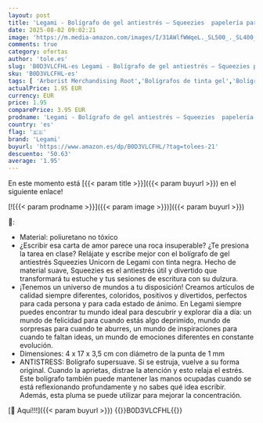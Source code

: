 ```yaml
---
layout: post
title: 'Legami - Bolígrafo de gel antiestrés – Squeezies  papelería para escribir  relajarse  concentrarse  bolígrafo antiestrés  súper suave  tinta negra  punta de 1 mm de diámetro  tema de unicornio'
date: 2025-08-02 09:02:21
image: 'https://m.media-amazon.com/images/I/31AWlfWWqeL._SL500_._SL400_.jpg'
comments: true
category: ofertas
author: 'tole.es'
slug: 'B0D3VLCFHL-es Legami - Bolígrafo de gel antiestrés – Squeezies papelería...'
sku: 'B0D3VLCFHL-es'
tags: [ 'Arborist Merchandising Root','Bolígrafos de tinta gel','Bolígrafos y recambios','Bolígrafos, lápices y útiles de escritura','Oficina y papelería','Self Service','Special Features Stores','Top Brands Office Selection','Top Brands Office Stationary','bolígrafo','ea2646c3-be00-45fe-8702-34c4f95305c9_0','ea2646c3-be00-45fe-8702-34c4f95305c9_4301','legami','🇪🇸', ]
actualPrice: 1.95 EUR
currency: EUR
price: 1.95
comparePrice: 3.95 EUR
prodname: 'Legami - Bolígrafo de gel antiestrés – Squeezies  papelería para escribir  relajarse  concentrarse  bolígrafo antiestrés  súper suave  tinta negra  punta de 1 mm de diámetro  tema de unicornio'
country: 'es'
flag: '🇪🇸'
brand: 'Legami'
buyurl: 'https://www.amazon.es/dp/B0D3VLCFHL/?tag=tolees-21'
descuento: '50.63'
average: '1.95'
---
```


En este momento está [{{< param title >}}]({{< param buyurl >}}) en el siguiente enlace!

[![{{< param prodname >}}]({{< param image >}})]({{< param buyurl >}})

🔎:

- Material: poliuretano no tóxico
- ¿Escribir esa carta de amor parece una roca insuperable? ¿Te presiona la tarea en clase? Relájate y escribe mejor con el bolígrafo de gel antiestrés Squeezies Unicorn de Legami con tinta negra. Hecho de material suave, Squeezies es el antiestrés útil y divertido que transformará tu estuche y tus sesiones de escritura con su dulzura.
- ¡Tenemos un universo de mundos a tu disposición! Creamos artículos de calidad siempre diferentes, coloridos, positivos y divertidos, perfectos para cada persona y para cada estado de ánimo. En Legami siempre puedes encontrar tu mundo ideal para descubrir y explorar día a día: un mundo de felicidad para cuando estás algo deprimido, mundo de sorpresas para cuando te aburres, un mundo de inspiraciones para cuando te faltan ideas, un mundo de emociones diferentes en constante evolución.
- Dimensiones: 4 x 17 x 3,5 cm con diámetro de la punta de 1 mm
- ANTISTRESS: Bolígrafo supersuave. Si se estruja, vuelve a su forma original. Cuando la aprietas, distrae la atención y esto relaja el estrés. Este bolígrafo también puede mantener las manos ocupadas cuando se está reflexionando profundamente y no sabes qué idea escribir. Además, esta pluma se puede utilizar para mejorar la concentración.

[🛒 Aquí!!!]({{< param buyurl >}})
{{<world>}}B0D3VLCFHL{{</world>}}
